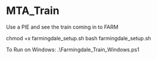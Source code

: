 # MTA_Train
Use a PIE and see the train coming in to FARM



chmod +x farmingdale_setup.sh
bash farmingdale_setup.sh


To Run on Windows:
.\Farmingdale_Train_Windows.ps1
